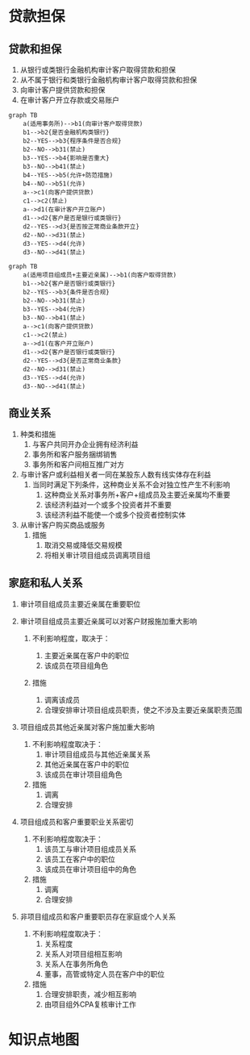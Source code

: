 # 贷款担保

## 贷款和担保

1. 从银行或类银行金融机构审计客户取得贷款和担保
2. 从不属于银行和类银行金融机构审计客户取得贷款和担保
3. 向审计客户提供贷款和担保
4. 在审计客户开立存款或交易账户

```mermaid
graph TB
	a(适用事务所)-->b1(向审计客户取得贷款)
	b1-->b2{是否金融机构类银行}
	b2--YES-->b3{程序条件是否合规}
	b2--NO-->b31(禁止)
	b3--YES-->b4{影响是否重大}
	b3--NO-->b41(禁止)
	b4--YES-->b5(允许+防范措施)
	b4--NO-->b51(允许)
	a-->c1(向客户提供贷款)
	c1-->c2(禁止)
	a-->d1(在审计客户开立账户)
	d1-->d2{客户是否是银行或类银行}
	d2--YES-->d3{是否按正常商业条款开立}
	d2--NO-->d31(禁止)
	d3--YES-->d4(允许)
	d3--NO-->d41(禁止)
```

```mermaid
graph TB
	a(适用项目组成员+主要近亲属)-->b1(向客户取得贷款)
	b1-->b2{客户是否银行或类银行}
	b2--YES-->b3{条件是否合规}
	b2--NO-->b31(禁止)
	b3--YES-->b4(允许)
	b3--NO-->b41(禁止)
	a-->c1(向客户提供贷款)
	c1-->c2(禁止)
	a-->d1(在客户开立账户)
	d1-->d2{客户是否银行或类银行}
	d2--YES-->d3{是否正常商业条款}
	d2--NO-->d31(禁止)
	d3--YES-->d4(允许)
	d3--NO-->d41(禁止)
```

## 商业关系

1. 种类和措施
   1. 与客户共同开办企业拥有经济利益
   2. 事务所和客户服务捆绑销售
   3. 事务所和客户间相互推广对方
2. 与审计客户或利益相关者一同在某股东人数有线实体存在利益
   1. 当同时满足下列条件，这种商业关系不会对独立性产生不利影响
      1. 这种商业关系对事务所+客户+组成员及主要近亲属均不重要
      2. 该经济利益对一个或多个投资者并不重要
      3. 该经济利益不能使一个或多个投资者控制实体
3. 从审计客户购买商品或服务
   1. 措施
      1. 取消交易或降低交易规模
      2. 将相关审计项目组成员调离项目组

## 家庭和私人关系

1. 审计项目组成员主要近亲属在重要职位

2. 审计项目组成员主要近亲属可以对客户财报施加重大影响

   1. 不利影响程度，取决于：
      1. 主要近亲属在客户中的职位
      2. 该成员在项目组角色

   3. 措施
      1. 调离该成员
      2. 合理安排审计项目组成员职责，使之不涉及主要近亲属职责范围

3. 项目组成员其他近亲属对客户施加重大影响

   1. 不利影响程度取决于：
      1. 审计项目组成员与其他近亲属关系
      2. 其他近亲属在客户中的职位
      3. 该成员在审计项目组角色
   2. 措施
      1. 调离
      2. 合理安排

4. 项目组成员和客户重要职业关系密切

   1. 不利影响程度取决于：
      1. 该员工与审计项目组成员关系
      2. 该员工在客户中的职位
      3. 该成员在审计项目组中的角色
   2. 措施
      1. 调离
      2. 合理安排

5. 非项目组成员和客户重要职员存在家庭或个人关系

   1. 不利影响程度取决于：
      1. 关系程度
      2. 关系人对项目组相互影响
      3. 关系人在事务所角色
      4. 董事，高管或特定人员在客户中的职位
   2. 措施
      1. 合理安排职责，减少相互影响
      2. 由项目组外CPA复核审计工作

# 知识点地图

